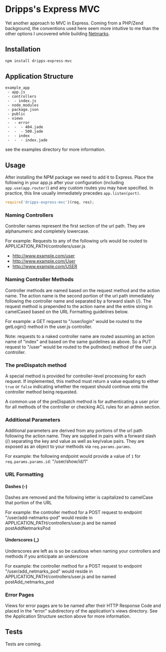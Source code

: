 # Dripps's Express MVC

Yet another approach to MVC in Express.  Coming from a PHP/Zend background, the conventions used here seem more intuitive to me than the other options I uncovered while building [Netmarks](http://www.mynetmarks.com, "Netmarks").

## Installation

``` bash
npm install dripps-express-mvc
```

## Application Structure

```
example_app
 - app.js
 - controllers
 -  - index.js
 - node_modules
 - package.json
 - public
 - views
 -  - error
 -  -  - 404.jade
 -  -  - 500.jade
 -  - index
 -  -  - index.jade
 ```

see the examples directory for more information.

## Usage

After installing the NPM package we need to add it to Express.  Place the following in your app.js after your configuration (including ```app.use(app.router)```) and any custom routes you may have specified.  In practice, this line usually immediately precedes ```app.listen(port)```.

``` javascript
require('dripps-express-mvc')(req, res);
```

### Naming Controllers
Controller names represent the first section of the url path.  They are alphanumeric and completely lowercase.

For example: Requests to any of the following urls would be routed to APPLICATION_PATH/controllers/user.js
* http://www.example.com/user
* http://www.example.com/User
* http://www.example.com/USER

### Naming Controller Methods
Controller methods are named based on the request method and the action name.  The action name is the second portion of the url path immediately following the controller name and separated by a forward slash (/).  The request method is prepended to the action name and the entire string in camelCased based on the URL Formatting guidelines below.

For example: a GET request to "/user/login" would be routed to the getLogin() method in the user.js controller.

Note: requests to a naked controller name are routed assuming an action name of "index" and based on the same guidelines as above.  So a PUT request to "/user" would be routed to the putIndex() method of the user.js controller.

### The preDispatch method
A special method is provided for controller-level processing for each request.  If implemented, this method must return a value equating to either ```true``` or ```false``` indicating whether the request should continue onto the controller method being requested.

A common use of the preDispatch method is for authenticating a user prior for all methods of the controller or checking ACL rules for an admin section.

### Additional Parameters
Additional parameters are derived from any portions of the url path following the action name.  They are supplied in pairs with a forward slash (/) separating the key and value as well as key/value pairs.  They are exposed as an object to your methods via ```req.params.params```.

For example: the following endpoint would provide a value of ```1``` for ```req.params.params.id```: "/user/show/id/1"

### URL Formatting

#### Dashes (-)
Dashes are removed and the following letter is capitalized to camelCase that portion of the URL

For example: the controller method for a POST request to endpoint "/user/add-netmarks-pod" would reside in APPLICATION_PATH/controllers/user.js and be named postAddNetmarksPod

#### Underscores (_)
Underscores are left as is so be cautious when naming your controllers and methods if you anticipate an underscore

For example: the controller method for a POST request to endpoint "/user/add_netmarks_pod" would reside in APPLICATION_PATH/controllers/user.js and be named postAdd_netmarks_pod

### Error Pages

Views for error pages are to be named after their HTTP Response Code and placed in the "error" subdirectory of the application's views directory.  See the Application Structure section above for more information.

## Tests

Tests are coming.
